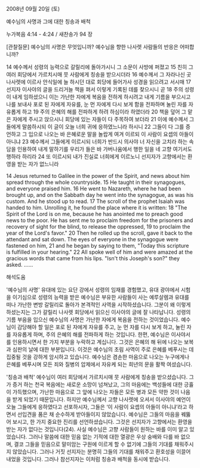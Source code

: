 2008년 09월 20일 (토)

예수님의 사명과 그에 대한 칭송과 배척



누가복음 4:14 - 4:24 / 새찬송가 94 장


[관찰질문]
예수님의 사명은 무엇입니까?
예수님을 향한 나사렛 사람들의 반응은 어떠합니까?

14 예수께서 성령의 능력으로 갈릴리에 돌아가시니 그 소문이 사방에 퍼졌고 
15 친히 그 여러 회당에서 가르치시매 뭇 사람에게 칭송을 받으시더라 
16 예수께서 그 자라나신 곳 나사렛에 이르사 안식일에 늘 하시던 대로 회당에 들어가사 성경을 읽으려고 서시매 
17 선지자 이사야의 글을 드리거늘 책을 펴서 이렇게 기록된 데를 찾으시니 곧 
18 주의 성령이 내게 임하셨으니 이는 가난한 자에게 복음을 전하게 하시려고 내게 기름을 부으시고 나를 보내사 포로 된 자에게 자유를, 눈 먼 자에게 다시 보게 함을 전파하며 눌린 자를 자유롭게 하고 
19 주의 은혜의 해를 전파하게 하려 하심이라 하였더라 
20 책을 덮어 그 맡은 자에게 주시고 앉으시니 회당에 있는 자들이 다 주목하여 보더라 
21 이에 예수께서 그들에게 말씀하시되 이 글이 오늘 너희 귀에 응하였느니라 하시니
22 그들이 다 그를 증언하고 그 입으로 나오는 바 은혜로운 말을 놀랍게 여겨 이르되 이 사람이 요셉의 아들이 아니냐 
23 예수께서 그들에게 이르시되 너희가 반드시 의사야 너 자신을 고치라 하는 속담을 인용하여 내게 말하기를 우리가 들은 바 가버나움에서 행한 일을 네 고향 여기서도 행하라 하리라 
24 또 이르시되 내가 진실로 너희에게 이르노니 선지자가 고향에서는 환영을 받는 자가 없느니라

14 Jesus returned to Galilee in the power of the Spirit, and news about him spread through the whole countryside. 
15 He taught in their synagogues, and everyone praised him. 
16 He went to Nazareth, where he had been brought up, and on the Sabbath day he went into the synagogue, as was his custom. And he stood up to read. 
17 The scroll of the prophet Isaiah was handed to him. Unrolling it, he found the place where it is written: 
18 "The Spirit of the Lord is on me, because he has anointed me to preach good news to the poor. He has sent me to proclaim freedom for the prisoners and recovery of sight for the blind, to release the oppressed, 
19 to proclaim the year of the Lord's favor." 
20 Then he rolled up the scroll, gave it back to the attendant and sat down. The eyes of everyone in the synagogue were fastened on him, 
21 and he began by saying to them, "Today this scripture is fulfilled in your hearing." 
22 All spoke well of him and were amazed at the gracious words that came from his lips. "Isn't this Joseph's son?" they asked. ......

해석도움





'예수님의 사명'
 유대에 있는 요단 강에서 성령의 임재를 경험했고, 유대 광야에서 시험을 이기심으로 성령의 능력을 받은 예수님은 부유한 사람들이 사는 예루살렘과 유대를 떠나 가난한 변방 갈릴리로 돌아가 본격적인 사역을 시작하셨습니다. 그분이 왜 이렇게 하셨는지는 그가 갈릴리 나사렛 회당에서 읽으신 이사야의 글에 잘 나타납니다. 성령의 기름 부음을 입으신 예수님의 사명은 가난한 자에게 복음을 전하는 것이었습니다. 예수님이 감당해야 할 일은 포로 된 자에게 자유를 주고, 눈 먼 자를 다시 보게 하고, 눌린 자를 자유롭게 하며, 주의 은혜의 해를 전파하게 하는 것입니다. 한편, 예수님은 이사야서를 인용하시면서 한 가지 부분을 누락하고 계십니다. 그것은 은혜의 해 뒤에 나오는 보복과 심판의 날에 대한 부분입니다. 이것은 예수님의 초림 사역이 주로 은혜를 베푸시는 데 집중될 것을 강하게 암시하고 있습니다. 예수님은 겸손한 마음으로 나오는 누구에게나 은혜를 베푸시며 모든 죄와 질병의 압제에서 자유케 되는 희년의 문을 활짝 여셨습니다.

'칭송과 배척'
 예수님이 여러 회당에서 가르치시매 뭇 사람에게 칭송을 받으셨습니다. 그가 증거 하는 천국 복음에는 새로운 소망이 넘쳐났고, 그의 마음에는 백성들에 대한 긍휼이 가득했으며, 가난한 마음으로 그 앞에 나오는 자들은 모든 병과 모든 약한 것이 나음을 받게 되었기 때문입니다. 하지만 예수님께서 고향 나사렛에 오셔서 이사야의 예언이 오늘 그들에게 응하였다고 선포하시자, 그들은 ‘이 사람이 요셉의 아들이 아니냐’라고 하면서 선입견을 품은 채 순수하게 받아들이지 않았습니다. 예수님은 그들의 마음을 꿰뚫어 보시고, 한 가지 중요한 진리를 선언하셨습니다. 그것은 선지자가 고향에서는 환영을 받는 자가 없다는 것입니다(24). 사실 예수님은 고향 사람들이 원하는 바를 이미 알고 있었습니다. 그러나 말씀에 대한 믿음 없는 기적에 대한 열광은 우상 숭배와 다를 바 없으며, 결코 그들을 믿음으로 말미암는 구원에 이르게 할 수 없기에 그들의 기대를 채워주시지 않았습니다. 그러나 거짓 선지자는 분명히 그들의 기대를 채워주고 환호성을 이끌어내었을 것입니다. 그러나 참선지자는 이처럼 칭송과 배척을 동시에 받습니다.